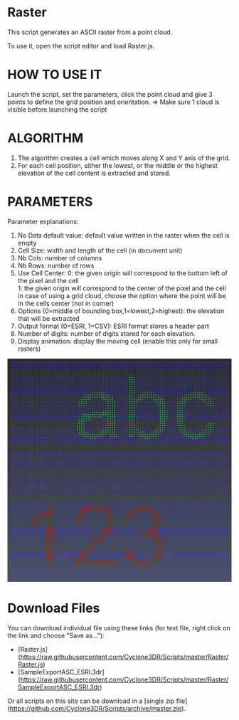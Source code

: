 # Raster

This script generates an ASCII raster from a point cloud.

To use it, open the script editor and load Raster.js.


# HOW TO USE IT
Launch the script, set the parameters, click the point cloud and give 3 points to define the grid position and orientation. => Make sure 1 cloud is visible before launching the script

# ALGORITHM
1. The algorithm creates a cell which moves along X and Y axis of the grid. 
2. For each cell position, either the lowest, or the middle or the highest elevation of the cell content is extracted and stored.

# PARAMETERS
Parameter explanations:
1. No Data default value: default value written in the raster when the cell is empty
2. Cell Size: width and length of the cell (in document unit)
3. Nb Cols: number of columns
4. Nb Rows: number of rows
5. Use Cell Center: 
      0: the given origin will correspond to the bottom left of the pixel and the cell      
      1: the given origin will correspond to the center of the pixel and the cell
      in case of using a grid cloud, choose the option where the point will be in the cells center (not in corner)
6. Options (0=middle of bounding box,1=lowest,2=highest): the elevation that will be extracted
7. Output format (0=ESRI, 1=CSV): ESRI format stores a header part
8. Number of digits: number of digits stored for each elevation.
9. Display animation: display the moving cell (enable this only for small rasters)

![alt text](https://raw.githubusercontent.com/Cyclone3DR/Scripts/master/Raster/Screenshot.png "screenshot")

# Download Files

You can download individual file using these links (for text file, right click on the link and choose "Save as..."):

- [Raster.js] (https://raw.githubusercontent.com/Cyclone3DR/Scripts/master/Raster/Raster.js)
- [SampleExportASC_ESRI.3dr] (https://raw.githubusercontent.com/Cyclone3DR/Scripts/master/Raster/SampleExportASC_ESRI.3dr)

Or all scripts on this site can be download in a [single zip file] (https://github.com/Cyclone3DR/Scripts/archive/master.zip).